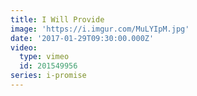 ```yaml
---
title: I Will Provide
image: 'https://i.imgur.com/MuLYIpM.jpg'
date: '2017-01-29T09:30:00.000Z'
video:
  type: vimeo
  id: 201549956
series: i-promise
---
```


